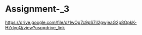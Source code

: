 # Assignment-_3
https://drive.google.com/file/d/1wOg7c9pS7il2gwjeaG2p8OpkK-HZdyoQ/view?usp=drive_link
